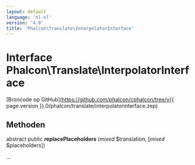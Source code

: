 ```yaml
---
layout: default
language: 'nl-nl'
version: '4.0'
title: 'Phalcon\Translate\InterpolatorInterface'
---
```


# Interface **Phalcon\Translate\InterpolatorInterface**

[Broncode op GitHub](https://github.com/phalcon/cphalcon/tree/v{{ page.version }}.0/phalcon/translate/interpolatorinterface.zep)

## Methoden

abstract public **replacePlaceholders** (*mixed* $translation, [*mixed* $placeholders])

...